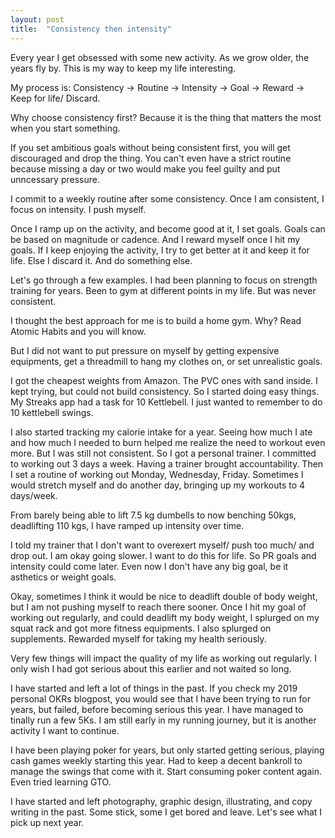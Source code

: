 ```yaml
---
layout: post
title:  "Consistency then intensity"
---
```


Every year I get obsessed with some new activity. As we grow older, the years fly by. This is my way to keep my life interesting.

My process is: Consistency -> Routine -> Intensity -> Goal -> Reward -> Keep for life/ Discard.

Why choose consistency first? Because it is the thing that matters the most when you start something.

If you set ambitious goals without being consistent first, you will get discouraged and drop the thing. You can't even have a strict routine because missing a day or two would make you feel guilty and put unncessary pressure.

I commit to a weekly routine after some consistency. Once I am consistent, I focus on intensity. I push myself.

Once I ramp up on the activity, and become good at it, I set goals. Goals can be based on magnitude or cadence. And I reward myself once I hit my goals. If I keep enjoying the activity, I try to get better at it and keep it for life. Else I discard it. And do something else.

Let's go through a few examples. I had been planning to focus on strength training for years. Been to gym at different points in my life. But was never consistent.

I thought the best approach for me is to build a home gym. Why? Read Atomic Habits and you will know.

But I did not want to put pressure on myself by getting expensive equipments, get a threadmill to hang my clothes on, or set unrealistic goals.

I got the cheapest weights from Amazon. The PVC ones with sand inside. I kept trying, but could not build consistency. So I started doing easy things. My Streaks app had a task for 10 Kettlebell. I just wanted to remember to do 10 kettlebell swings.

I also started tracking my calorie intake for a year. Seeing how much I ate and how much I needed to burn helped me realize the need to workout even more. But I was still not consistent. So I got a personal trainer. I committed to working out 3 days a week. Having a trainer brought accountability. Then I set a routine of working out Monday, Wednesday, Friday. Sometimes I would stretch myself and do another day, bringing up my workouts to 4 days/week.

From barely being able to lift 7.5 kg dumbells to now benching 50kgs, deadlifting 110 kgs, I have ramped up intensity over time.

I told my trainer that I don't want to overexert myself/ push too much/ and drop out. I am okay going slower. I want to do this for life. So PR goals and intensity could come later. Even now I don't have any big goal, be it asthetics or weight goals.

Okay, sometimes I think it would be nice to deadlift double of body weight, but I am not pushing myself to reach there sooner. Once I hit my goal of working out regularly, and could deadlift my body weight, I splurged on my squat rack and got more fitness equipments. I also splurged on supplements. Rewarded myself for taking my health seriously.

Very few things will impact the quality of my life as working out regularly. I only wish I had got serious about this earlier and not waited so long.

I have started and left a lot of things in the past. If you check my 2019 personal OKRs blogpost, you would see that I have been trying to run for years, but failed, before becoming serious this year. I have managed to tinally run a few 5Ks. I am still early in my running journey, but it is another activity I want to continue.

I have been playing poker for years, but only started getting serious, playing cash games weekly starting this year. Had to keep a decent bankroll to manage the swings that come with it. Start consuming poker content again. Even tried learning GTO.

I have started and left photography, graphic design, illustrating, and copy writing in the past. Some stick, some I get bored and leave. Let's see what I pick up next year.  
